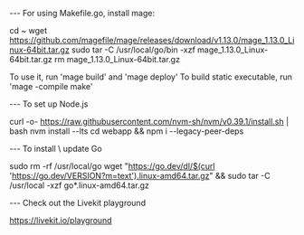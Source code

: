 --- For using Makefile.go, install mage:

cd ~
wget https://github.com/magefile/mage/releases/download/v1.13.0/mage_1.13.0_Linux-64bit.tar.gz
sudo tar -C /usr/local/go/bin -xzf mage_1.13.0_Linux-64bit.tar.gz
rm mage_1.13.0_Linux-64bit.tar.gz

To use it, run 'mage build' and 'mage deploy'
To build static executable, run 'mage -compile make'

--- To set up Node.js

curl -o- https://raw.githubusercontent.com/nvm-sh/nvm/v0.39.1/install.sh | bash
nvm install --lts
cd webapp && npm i --legacy-peer-deps

--- To install \ update Go

sudo rm -rf /usr/local/go
wget "https://go.dev/dl/$(curl 'https://go.dev/VERSION?m=text').linux-amd64.tar.gz" && sudo tar -C /usr/local -xzf go*.linux-amd64.tar.gz

--- Check out the Livekit playground

https://livekit.io/playground
